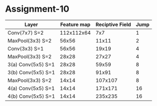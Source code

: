 # Assignment-10



| Layer | Feature map | Reciptive Field |Jump |
| --- | --- | --- | --- |
| Conv(7x7) S=2 | 112x112x64 | 7x7 | 1 |
| MaxPool(3x3) S=2 | 56x56 | 11x11 | 2 |
| Conv(3x3) S=1 | 56x56 | 19x19 | 4 |
| MaxPool(3x3) S=2 | 28x28 | 27x27 | 4 | 
| 3(a) Conv(5x5) S=1 | 28x28 | 59x59 | 8 |
| 3(b) Conv(5x5) S=1 | 28x28 | 91x91 | 8 |
| MaxPool(3x3) S=2 | 14x14 | 107x107 | 8 |
| 4(a) Conv(5x5) S=1 | 14x14 | 171x171 | 16 |
| 4(b) Conv(5x5) S=1 | 14x14 | 235x235 | 16 |

